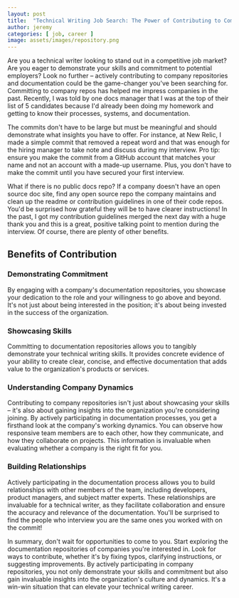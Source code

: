 ```yaml
---
layout: post
title:  "Technical Writing Job Search: The Power of Contributing to Company Repositories"
author: jeremy
categories: [ job, career ]
image: assets/images/repository.png
---
```


Are you a technical writer looking to stand out in a competitive job market? Are you eager to demonstrate your skills and commitment to potential employers? Look no further – actively contributing to company repositories and documentation could be the game-changer you've been searching for. Committing to company repos has helped me impress companies in the past. Recently, I was told by one docs manager that I was at the top of their list of 5 candidates because I'd already been doing my homework and getting to know their processes, systems, and documentation.

The commits don't have to be large but must be meaningful and should demonstrate what insights you have to offer. For instance, at New Relic, I made a simple commit that removed a repeat word and that was enough for the hiring manager to take note and discuss during my interview. Pro tip: ensure you make the commit from a GitHub account that matches your name and not an account with a made-up username. Plus, you don't have to make the commit until you have secured your first interview.

What if there is no public docs repo? If a company doesn't have an open source doc site, find any open source repo the company maintains and clean up the readme or contribution guidelines in one of their code repos. You'd be surprised how grateful they will be to have clearer instructions! In the past, I got my contribution guidelines merged the next day with a huge thank you and this is a great, positive talking point to mention during the interview. Of course, there are plenty of other benefits.

## Benefits of Contribution

### Demonstrating Commitment

By engaging with a company's documentation repositories, you showcase your dedication to the role and your willingness to go above and beyond. It's not just about being interested in the position; it's about being invested in the success of the organization.

### Showcasing Skills

Committing to documentation repositories allows you to tangibly demonstrate your technical writing skills. It provides concrete evidence of your ability to create clear, concise, and effective documentation that adds value to the organization's products or services.

### Understanding Company Dynamics

Contributing to company repositories isn't just about showcasing your skills – it's also about gaining insights into the organization you're considering joining. By actively participating in documentation processes, you get a firsthand look at the company's working dynamics. You can observe how responsive team members are to each other, how they communicate, and how they collaborate on projects. This information is invaluable when evaluating whether a company is the right fit for you.

### Building Relationships

Actively participating in the documentation process allows you to build relationships with other members of the team, including developers, product managers, and subject matter experts. These relationships are invaluable for a technical writer, as they facilitate collaboration and ensure the accuracy and relevance of the documentation. You'll be surprised to find the people who interview you are the same ones you worked with on the commit!

In summary, don't wait for opportunities to come to you. Start exploring the documentation repositories of companies you're interested in. Look for ways to contribute, whether it's by fixing typos, clarifying instructions, or suggesting improvements. By actively participating in company repositories, you not only demonstrate your skills and commitment but also gain invaluable insights into the organization's culture and dynamics. It's a win-win situation that can elevate your technical writing career.
